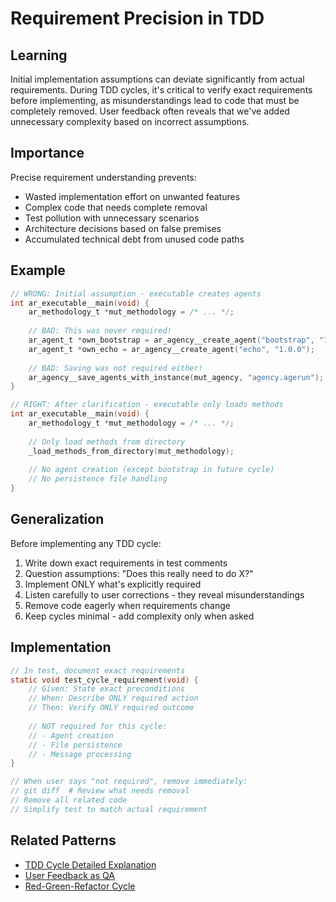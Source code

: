 # Requirement Precision in TDD

## Learning
Initial implementation assumptions can deviate significantly from actual requirements. During TDD cycles, it's critical to verify exact requirements before implementing, as misunderstandings lead to code that must be completely removed. User feedback often reveals that we've added unnecessary complexity based on incorrect assumptions.

## Importance
Precise requirement understanding prevents:
- Wasted implementation effort on unwanted features
- Complex code that needs complete removal
- Test pollution with unnecessary scenarios
- Architecture decisions based on false premises
- Accumulated technical debt from unused code paths

## Example
```c
// WRONG: Initial assumption - executable creates agents
int ar_executable__main(void) {
    ar_methodology_t *mut_methodology = /* ... */;
    
    // BAD: This was never required!
    ar_agent_t *own_bootstrap = ar_agency__create_agent("bootstrap", "1.0.0");
    ar_agent_t *own_echo = ar_agency__create_agent("echo", "1.0.0");
    
    // BAD: Saving was not required either!
    ar_agency__save_agents_with_instance(mut_agency, "agency.agerun");
}

// RIGHT: After clarification - executable only loads methods
int ar_executable__main(void) {
    ar_methodology_t *mut_methodology = /* ... */;
    
    // Only load methods from directory
    _load_methods_from_directory(mut_methodology);
    
    // No agent creation (except bootstrap in future cycle)
    // No persistence file handling
}
```

## Generalization
Before implementing any TDD cycle:
1. Write down exact requirements in test comments
2. Question assumptions: "Does this really need to do X?"
3. Implement ONLY what's explicitly required
4. Listen carefully to user corrections - they reveal misunderstandings
5. Remove code eagerly when requirements change
6. Keep cycles minimal - add complexity only when asked

## Implementation
```c
// In test, document exact requirements
static void test_cycle_requirement(void) {
    // Given: State exact preconditions
    // When: Describe ONLY required action
    // Then: Verify ONLY required outcome
    
    // NOT required for this cycle:
    // - Agent creation
    // - File persistence
    // - Message processing
}

// When user says "not required", remove immediately:
// git diff  # Review what needs removal
// Remove all related code
// Simplify test to match actual requirement
```

## Related Patterns
- [TDD Cycle Detailed Explanation](tdd-cycle-detailed-explanation.md)
- [User Feedback as QA](user-feedback-as-qa.md)
- [Red-Green-Refactor Cycle](red-green-refactor-cycle.md)